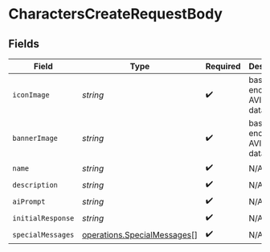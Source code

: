 # CharactersCreateRequestBody


## Fields

| Field                                                                      | Type                                                                       | Required                                                                   | Description                                                                |
| -------------------------------------------------------------------------- | -------------------------------------------------------------------------- | -------------------------------------------------------------------------- | -------------------------------------------------------------------------- |
| `iconImage`                                                                | *string*                                                                   | :heavy_check_mark:                                                         | base64-encoded AVIF image data                                             |
| `bannerImage`                                                              | *string*                                                                   | :heavy_check_mark:                                                         | base64-encoded AVIF image data                                             |
| `name`                                                                     | *string*                                                                   | :heavy_check_mark:                                                         | N/A                                                                        |
| `description`                                                              | *string*                                                                   | :heavy_check_mark:                                                         | N/A                                                                        |
| `aiPrompt`                                                                 | *string*                                                                   | :heavy_check_mark:                                                         | N/A                                                                        |
| `initialResponse`                                                          | *string*                                                                   | :heavy_check_mark:                                                         | N/A                                                                        |
| `specialMessages`                                                          | [operations.SpecialMessages](../../models/operations/specialmessages.md)[] | :heavy_check_mark:                                                         | N/A                                                                        |